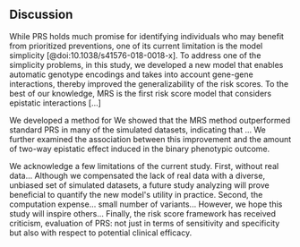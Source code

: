 ## Discussion
While PRS holds much promise for identifying individuals who may benefit from prioritized  preventions, one of its current limitation is the model simplicity [@doi:10.1038/s41576-018-0018-x].
To address one of the simplicity problems, in this study, we developed a new model that enables automatic genotype encodings and takes into account gene-gene interactions, thereby improved the generalizability of the risk scores.
To the best of our knowledge, MRS is the first risk score model that considers epistatic interactions [...]

We developed a method for 
We showed that the MRS method outperformed standard PRS in many of the simulated datasets, indicating that ...
We further examined the association between this improvement and the amount of two-way epistatic effect induced in the binary phenotypic outcome. 



We acknowledge a few limitations of the current study.
First, without real data...
Although we compensated the lack of real data with a diverse, unbiased set of simulated datasets, a future study analyzing will prove beneficial to quantify the new model's utility in practice.
Second, the computation expense...
small number of variants...
However, we hope this study will inspire others...
Finally, the risk score framework has received criticism, evaluation of PRS: not just in terms of sensitivity and specificity but also with respect to potential clinical efficacy.

